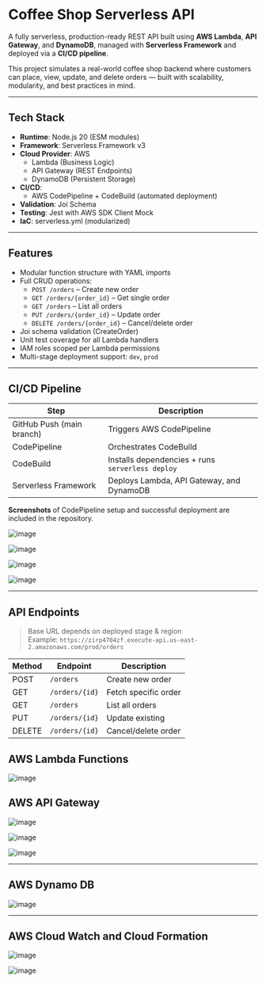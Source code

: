 # Coffee Shop Serverless API

A fully serverless, production-ready REST API built using **AWS Lambda**, **API Gateway**, and **DynamoDB**, managed with **Serverless Framework** and deployed via a **CI/CD pipeline**.

This project simulates a real-world coffee shop backend where customers can place, view, update, and delete orders — built with scalability, modularity, and best practices in mind.

---

## Tech Stack

- **Runtime**: Node.js 20 (ESM modules)
- **Framework**: Serverless Framework v3
- **Cloud Provider**: AWS
  - Lambda (Business Logic)
  - API Gateway (REST Endpoints)
  - DynamoDB (Persistent Storage)
- **CI/CD**:
  - AWS CodePipeline + CodeBuild (automated deployment)
- **Validation**: Joi Schema
- **Testing**: Jest with AWS SDK Client Mock
- **IaC**: serverless.yml (modularized)

---

## Features

- Modular function structure with YAML imports
- Full CRUD operations:
  - `POST /orders` – Create new order
  - `GET /orders/{order_id}` – Get single order
  - `GET /orders` – List all orders
  - `PUT /orders/{order_id}` – Update order
  - `DELETE /orders/{order_id}` – Cancel/delete order
- Joi schema validation (CreateOrder)
- Unit test coverage for all Lambda handlers
- IAM roles scoped per Lambda permissions
- Multi-stage deployment support: `dev`, `prod`

---

## CI/CD Pipeline

| Step                      | Description                                      |
|----------------------------|--------------------------------------------------|
| GitHub Push (main branch)  | Triggers AWS CodePipeline                       |
| CodePipeline               | Orchestrates CodeBuild                          |
| CodeBuild                  | Installs dependencies + runs `serverless deploy` |
| Serverless Framework       | Deploys Lambda, API Gateway, and DynamoDB       |

**Screenshots** of CodePipeline setup and successful deployment are included in the repository.

![image](https://github.com/user-attachments/assets/7fc799fe-004f-427c-8a71-3cad474893d8)

![image](https://github.com/user-attachments/assets/191aace7-66b6-46aa-aa82-483f6dc5e55f)

![image](https://github.com/user-attachments/assets/d1decc3c-26ef-4707-94a3-c48addf28056)

![image](https://github.com/user-attachments/assets/9de9f9c0-b29d-4095-9e02-bcfac2b81797)

---

## API Endpoints

> Base URL depends on deployed stage & region  
> Example: `https://zirp4704zf.execute-api.us-east-2.amazonaws.com/prod/orders`

| Method | Endpoint            | Description         |
|--------|---------------------|---------------------|
| POST   | `/orders`           | Create new order    |
| GET    | `/orders/{id}`      | Fetch specific order|
| GET    | `/orders`           | List all orders     |
| PUT    | `/orders/{id}`      | Update existing     |
| DELETE | `/orders/{id}`      | Cancel/delete order |

## AWS Lambda Functions

![image](https://github.com/user-attachments/assets/66bedda5-b96d-491d-8825-7325a09d6183)

## AWS API Gateway

![image](https://github.com/user-attachments/assets/49ab65d8-82b3-4db9-b00f-1ea15446ddfe)

![image](https://github.com/user-attachments/assets/d6dc4091-dc46-4c0d-95e3-4c0ed48fc7bc)

![image](https://github.com/user-attachments/assets/30571bb2-417f-4161-8268-cdb415ad598d)

---

## AWS Dynamo DB

![image](https://github.com/user-attachments/assets/c81649fc-abe8-4abb-8b80-80050bdbece5)

---

## AWS Cloud Watch and Cloud Formation

![image](https://github.com/user-attachments/assets/e8bd1f16-c52e-47ba-b95f-19722b391937)

![image](https://github.com/user-attachments/assets/c7292f1a-f6b2-4062-98b2-dc0404e1ae93)


